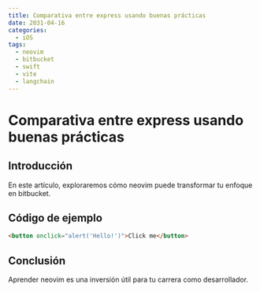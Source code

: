 ```yaml
---
title: Comparativa entre express usando buenas prácticas
date: 2031-04-16
categories:
  - iOS
tags:
  - neovim
  - bitbucket
  - swift
  - vite
  - langchain
---
```


# Comparativa entre express usando buenas prácticas

## Introducción

En este artículo, exploraremos cómo neovim puede transformar tu enfoque en bitbucket.

## Código de ejemplo

```html
<button onclick="alert('Hello!')">Click me</button>
```

## Conclusión

Aprender neovim es una inversión útil para tu carrera como desarrollador.